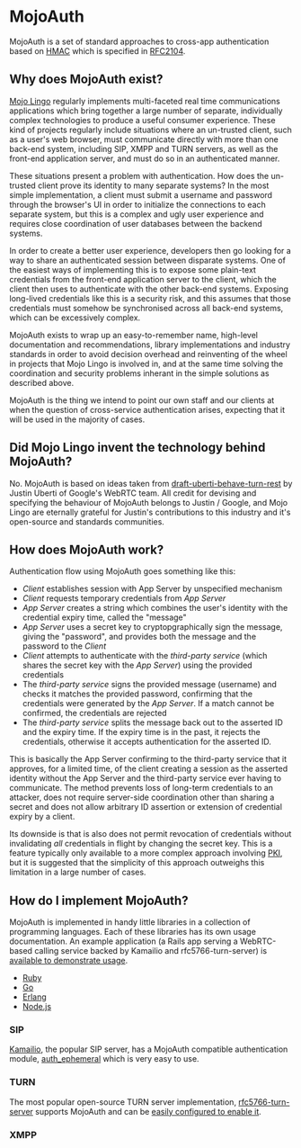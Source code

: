 # MojoAuth

MojoAuth is a set of standard approaches to cross-app authentication based on [HMAC](http://en.wikipedia.org/wiki/Hash-based_message_authentication_code) which is specified in [RFC2104](https://www.ietf.org/rfc/rfc2104.txt).

## Why does MojoAuth exist?

[Mojo Lingo](http://mojolingo.com) regularly implements multi-faceted real time communications applications which bring together a large number of separate, individually complex technologies to produce a useful consumer experience. These kind of projects regularly include situations where an un-trusted client, such as a user's web browser, must communicate directly with more than one back-end system, including SIP, XMPP and TURN servers, as well as the front-end application server, and must do so in an authenticated manner.

These situations present a problem with authentication. How does the un-trusted client prove its identity to many separate systems? In the most simple implementation, a client must submit a username and password through the browser's UI in order to initialize the connections to each separate system, but this is a complex and ugly user experience and requires close coordination of user databases between the backend systems.

In order to create a better user experience, developers then go looking for a way to share an authenticated session between disparate systems. One of the easiest ways of implementing this is to expose some plain-text credentials from the front-end application server to the client, which the client then uses to authenticate with the other back-end systems. Exposing long-lived credentials like this is a security risk, and this assumes that those credentials must somehow be synchronised across all back-end systems, which can be excessively complex.

MojoAuth exists to wrap up an easy-to-remember name, high-level documentation and recommendations, library implementations and industry standards in order to avoid decision overhead and reinventing of the wheel in projects that Mojo Lingo is involved in, and at the same time solving the coordination and security problems inherant in the simple solutions as described above.

MojoAuth is the thing we intend to point our own staff and our clients at when the question of cross-service authentication arises, expecting that it will be used in the majority of cases.

## Did Mojo Lingo invent the technology behind MojoAuth?

No. MojoAuth is based on ideas taken from [draft-uberti-behave-turn-rest](https://tools.ietf.org/html/draft-uberti-behave-turn-rest-00) by Justin Uberti of Google's WebRTC team. All credit for devising and specifying the behaviour of MojoAuth belongs to Justin / Google, and Mojo Lingo are eternally grateful for Justin's contributions to this industry and it's open-source and standards communities.

## How does MojoAuth work?

Authentication flow using MojoAuth goes something like this:

* *Client* establishes session with App Server by unspecified mechanism
* *Client* requests temporary credentials from *App Server*
* *App Server* creates a string which combines the user's identity with the credential expiry time, called the "message"
* *App Server* uses a secret key to cryptopgraphically sign the message, giving the "password", and provides both the message and the password to the *Client*
* *Client* attempts to authenticate with the *third-party service* (which shares the secret key with the *App Server*) using the provided credentials
* The *third-party service* signs the provided message (username) and checks it matches the provided password, confirming that the credentials were generated by the *App Server*. If a match cannot be confirmed, the credentials are rejected
* The *third-party service* splits the message back out to the asserted ID and the expiry time. If the expiry time is in the past, it rejects the credentials, otherwise it accepts authentication for the asserted ID.

This is basically the App Server confirming to the third-party service that it approves, for a limited time, of the client creating a session as the asserted identity without the App Server and the third-party service ever having to communicate. The method prevents loss of long-term credentials to an attacker, does not require server-side coordination other than sharing a secret and does not allow arbitrary ID assertion or extension of credential expiry by a client.

Its downside is that is also does not permit revocation of credentials without invalidating *all* credentials in flight by changing the secret key. This is a feature typically only available to a more complex approach involving [PKI](http://en.wikipedia.org/wiki/Public_key_infrastructure), but it is suggested that the simplicity of this approach outweighs this limitation in a large number of cases.

## How do I implement MojoAuth?

MojoAuth is implemented in handy little libraries in a collection of programming languages. Each of these libraries has its own usage documentation. An example application (a Rails app serving a WebRTC-based calling service backed by Kamailio and rfc5766-turn-server) is [available to demonstrate usage](https://github.com/mojolingo/mojo-auth).

* [Ruby](https://github.com/mojolingo/mojo-auth.rb)
* [Go](https://github.com/mojolingo/mojoauth.go)
* [Erlang](https://github.com/mojolingo/mojoauth.erl)
* [Node.js](https://www.npmjs.org/package/mojo-auth.js)

### SIP

[Kamailio](http://www.kamailio.org/w/), the popular SIP server, has a MojoAuth compatible authentication module, [auth_ephemeral](http://kamailio.org/docs/modules/4.1.x/modules/auth_ephemeral.html) which is very easy to use.

### TURN

The most popular open-source TURN server implementation, [rfc5766-turn-server](https://code.google.com/p/rfc5766-turn-server/) supports MojoAuth and can be [easily configured to enable it](https://code.google.com/p/rfc5766-turn-server/wiki/turnserver#TURN_REST_API).

### XMPP
